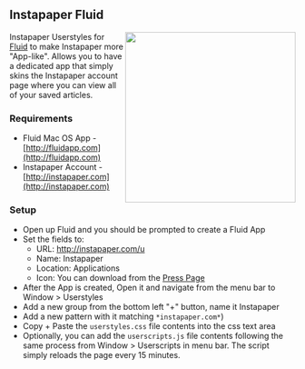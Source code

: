 ## Instapaper Fluid

<img src="https://raw.github.com/jordanandree/instapaper-fluid/master/screenshot.png" width="300px" align="right" />


Instapaper Userstyles for [Fluid](http://fluidapp.com/) to make Instapaper more "App-like". Allows you to have a dedicated app that simply skins the Instapaper account page where you can view all of your saved articles. 

### Requirements

* Fluid Mac OS App - [http://fluidapp.com](http://fluidapp.com)
* Instapaper Account - [http://instapaper.com](http://instapaper.com)

### Setup

* Open up Fluid and you should be prompted to create a Fluid App
* Set the fields to:
	* URL: http://instapaper.com/u 	
	* Name: Instapaper
	* Location: Applications
	* Icon: You can download from the [Press Page](http://www.instapaper.com/press-kit)
* After the App is created, Open it and navigate from the menu bar to Window > Userstyles
* Add a new group from the bottom left "+" button, name it Instapaper
* Add a new pattern with it matching `*instapaper.com*`)
* Copy + Paste the `userstyles.css` file contents into the css text area
* Optionally, you can add the `userscripts.js` file contents following the same process from Window > Userscripts in menu bar. The script simply reloads the page every 15 minutes.
